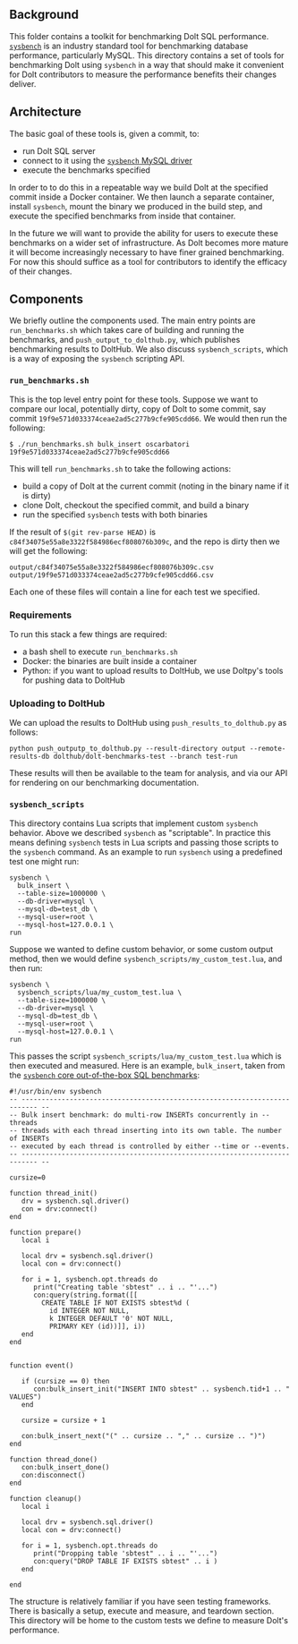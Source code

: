 ## Background
This folder contains a toolkit for benchmarking Dolt SQL performance. [`sysbench`](https://github.com/akopytov/sysbench) is an industry standard tool for benchmarking database performance, particularly MySQL. This directory contains a set of tools for benchmarking Dolt using `sysbench` in a way that should make it convenient for Dolt contributors to measure the performance benefits their changes deliver.

## Architecture
The basic goal of these tools is, given a commit, to:
- run Dolt SQL server
- connect to it using the [`sysbench` MySQL driver](https://github.com/akopytov/sysbench/tree/master/src/drivers/mysql)
- execute the benchmarks specified

In order to to do this in a repeatable way we build Dolt at the specified commit inside a Docker container. We then launch a separate container, install `sysbench`, mount the binary we produced in the build step, and execute the specified benchmarks from inside that container.

In the future we will want to provide the ability for users to execute these benchmarks on a wider set of infrastructure. As Dolt becomes more mature it will become increasingly necessary to have finer grained benchmarking. For now this should suffice as a tool for contributors to identify the efficacy of their changes.

## Components
We briefly outline the components used. The main entry points are `run_benchmarks.sh` which takes care of building and running the benchmarks, and `push_output_to_dolthub.py`, which publishes benchmarking results to DoltHub. We also discuss `sysbench_scripts`, which is a way of exposing the `sysbench` scripting API.

### `run_benchmarks.sh`
This is the top level entry point for these tools. Suppose we want to compare our local, potentially dirty, copy of Dolt to some commit, say commit `19f9e571d033374ceae2ad5c277b9cfe905cdd66`. We would then run the following:
```
$ ./run_benchmarks.sh bulk_insert oscarbatori 19f9e571d033374ceae2ad5c277b9cfe905cdd66
```

This will tell `run_benchmarks.sh` to take the following actions:
- build a copy of Dolt at the current commit (noting in the binary name if it is dirty)
- clone Dolt, checkout the specified commit, and build a binary
- run the specified `sysbench` tests with both binaries

If the result of `$(git rev-parse HEAD)` is `c84f34075e55a8e3322f584986ecf808076b309c`, and the repo is dirty then we will get the following:
```
output/c84f34075e55a8e3322f584986ecf808076b309c.csv
output/19f9e571d033374ceae2ad5c277b9cfe905cdd66.csv
```

Each one of these files will contain a line for each test we specified.

### Requirements
To run this stack a few things are required:
- a bash shell to execute `run_benchmarks.sh`
- Docker: the binaries are built inside a container
- Python: if you want to upload results to DoltHub, we use Doltpy's tools for pushing data to DoltHub

### Uploading to DoltHub
We can upload the results to DoltHub using `push_results_to_dolthub.py` as follows:
```
python push_outputp_to_dolthub.py --result-directory output --remote-results-db dolthub/dolt-benchmarks-test --branch test-run
```

These results will then be available to the team for analysis, and via our API for rendering on our benchmarking documentation.

### `sysbench_scripts`
This directory contains Lua scripts that implement custom `sysbench` behavior. Above we described `sysbench` as "scriptable". In practice this means defining `sysbench` tests in Lua scripts and passing those scripts to the `sysbench` command. As an example to run `sysbench` using a predefined test one might run:
```
sysbench \
  bulk_insert \
  --table-size=1000000 \
  --db-driver=mysql \
  --mysql-db=test_db \
  --mysql-user=root \
  --mysql-host=127.0.0.1 \
run
```

Suppose we wanted to define custom behavior, or some custom output method, then we would define `sysbench_scripts/my_custom_test.lua`, and then run:
```
sysbench \
  sysbench_scripts/lua/my_custom_test.lua \
  --table-size=1000000 \
  --db-driver=mysql \
  --mysql-db=test_db \
  --mysql-user=root \
  --mysql-host=127.0.0.1 \
run
```

This passes the script `sysbench_scripts/lua/my_custom_test.lua` which is then executed and measured. Here is an example, `bulk_insert`, taken from the [`sysbench` core out-of-the-box SQL benchmarks](https://github.com/akopytov/sysbench/tree/master/src/lua):
```
#!/usr/bin/env sysbench
-- -------------------------------------------------------------------------- --
-- Bulk insert benchmark: do multi-row INSERTs concurrently in --threads
-- threads with each thread inserting into its own table. The number of INSERTs
-- executed by each thread is controlled by either --time or --events.
-- -------------------------------------------------------------------------- --

cursize=0

function thread_init()
   drv = sysbench.sql.driver()
   con = drv:connect()
end

function prepare()
   local i

   local drv = sysbench.sql.driver()
   local con = drv:connect()

   for i = 1, sysbench.opt.threads do
      print("Creating table 'sbtest" .. i .. "'...")
      con:query(string.format([[
        CREATE TABLE IF NOT EXISTS sbtest%d (
          id INTEGER NOT NULL,
          k INTEGER DEFAULT '0' NOT NULL,
          PRIMARY KEY (id))]], i))
   end
end


function event()

   if (cursize == 0) then
      con:bulk_insert_init("INSERT INTO sbtest" .. sysbench.tid+1 .. " VALUES")
   end

   cursize = cursize + 1

   con:bulk_insert_next("(" .. cursize .. "," .. cursize .. ")")
end

function thread_done()
   con:bulk_insert_done()
   con:disconnect()
end

function cleanup()
   local i

   local drv = sysbench.sql.driver()
   local con = drv:connect()

   for i = 1, sysbench.opt.threads do
      print("Dropping table 'sbtest" .. i .. "'...")
      con:query("DROP TABLE IF EXISTS sbtest" .. i )
   end

end
``` 

The structure is relatively familiar if you have seen testing frameworks. There is basically a setup, execute and measure, and teardown section. This directory will be home to the custom tests we define to measure Dolt's performance.
